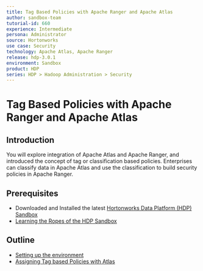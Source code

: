 ```yaml
---
title: Tag Based Policies with Apache Ranger and Apache Atlas
author: sandbox-team
tutorial-id: 660
experience: Intermediate
persona: Administrator
source: Hortonworks
use case: Security
technology: Apache Atlas, Apache Ranger
release: hdp-3.0.1
environment: Sandbox
product: HDP
series: HDP > Hadoop Administration > Security
---
```


# Tag Based Policies with Apache Ranger and Apache Atlas

## Introduction

You will explore integration of Apache Atlas and Apache Ranger, and introduced the concept of tag or classification based policies. Enterprises can classify data in Apache Atlas and use the classification to build security policies in Apache Ranger.

## Prerequisites

- Downloaded and Installed the latest [Hortonworks Data Platform (HDP) Sandbox](https://www.cloudera.com/downloads/hortonworks-sandbox/hdp.html)
- [Learning the Ropes of the HDP Sandbox](https://hortonworks.com/tutorial/learning-the-ropes-of-the-hortonworks-sandbox/)

## Outline

- [Setting up the environment](https://hortonworks.com/tutorial/tag-based-policies-with-apache-ranger-and-apache-atlas/section/1)
- [Assigning Tag based Policies with Atlas](https://hortonworks.com/tutorial/tag-based-policies-with-apache-ranger-and-apache-atlas/section/2)
